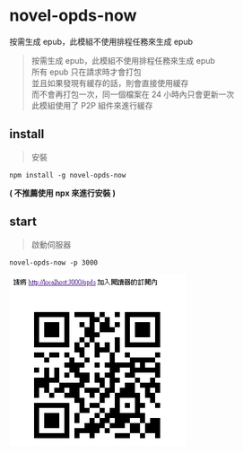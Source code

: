 # novel-opds-now

   按需生成 epub，此模組不使用排程任務來生成 epub

> 按需生成 epub，此模組不使用排程任務來生成 epub<br/>
> 所有 epub 只在請求時才會打包<br/>
> 並且如果發現有緩存的話，則會直接使用緩存<br/>
> 而不會再打包一次，同一個檔案在 24 小時內只會更新一次<br/>
> 此模組使用了 P2P 組件來進行緩存

## install

> 安裝

```
npm install -g novel-opds-now
```

**( 不推薦使用 npx 來進行安裝 )**

## start

> 啟動伺服器

```
novel-opds-now -p 3000
```


![image](docs/image.png)
